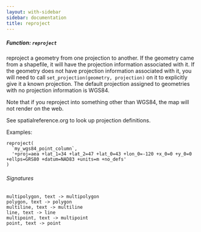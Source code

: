 ```yaml
---
layout: with-sidebar
sidebar: documentation
title: reproject
---
```


##### Function: `reproject`
reproject a geometry from one projection to another.
  If the geometry came from a shapefile, it will have the projection information
  associated with it.
  If the geometry does not have projection information associated with it,
  you will need to call `set_projection(geometry, projection)` on it to explicitly
  give it a known projection.
  The default projection assigned to geometries with no projection information is WGS84.

  Note that if you reproject into something other than WGS84, the map will not render
  on the web.

  See spatialreference.org to look up projection definitions.

  Examples:

    reproject(
      `my_wgs84_point_column`,
      '+proj=aea +lat_1=34 +lat_2=47 +lat_0=43 +lon_0=-120 +x_0=0 +y_0=0 +ellps=GRS80 +datum=NAD83 +units=m +no_defs'
    )

###### Signatures
    multipolygon, text -> multipolygon
    polygon, text -> polygon
    multiline, text -> multiline
    line, text -> line
    multipoint, text -> multipoint
    point, text -> point


